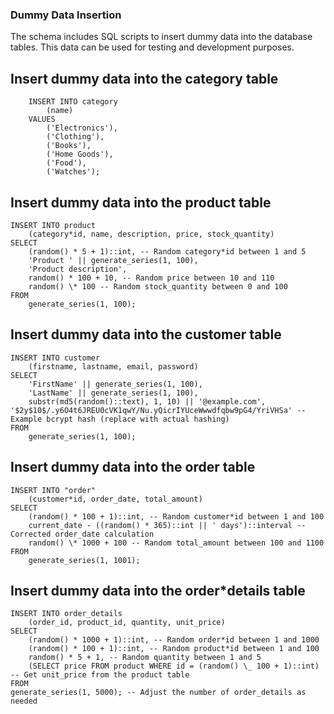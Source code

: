 ### Dummy Data Insertion

The schema includes SQL scripts to insert dummy data into the database tables. This data can be used for testing and development purposes.

## Insert dummy data into the category table

        INSERT INTO category
            (name)
        VALUES
            ('Electronics'),
            ('Clothing'),
            ('Books'),
            ('Home Goods'),
            ('Food'),
            ('Watches');

## Insert dummy data into the product table

    INSERT INTO product
        (category*id, name, description, price, stock_quantity)
    SELECT
        (random() * 5 + 1)::int, -- Random category*id between 1 and 5
        'Product ' || generate_series(1, 100),
        'Product description',
        random() * 100 + 10, -- Random price between 10 and 110
        random() \* 100 -- Random stock_quantity between 0 and 100
    FROM
        generate_series(1, 100);

## Insert dummy data into the customer table

    INSERT INTO customer
        (firstname, lastname, email, password)
    SELECT
        'FirstName' || generate_series(1, 100),
        'LastName' || generate_series(1, 100),
        substr(md5(random()::text), 1, 10) || '@example.com',
    '$2y$10$/.y6O4t6JREU0cVK1qwY/Nu.yQicrIYUceWwwdfqbw9pG4/YriVHSa' -- Example bcrypt hash (replace with actual hashing)
    FROM
        generate_series(1, 100);

## Insert dummy data into the order table

    INSERT INTO "order"
        (customer*id, order_date, total_amount)
    SELECT
        (random() * 100 + 1)::int, -- Random customer*id between 1 and 100
        current_date - ((random() * 365)::int || ' days')::interval -- Corrected order_date calculation
        random() \* 1000 + 100 -- Random total_amount between 100 and 1100
    FROM
        generate_series(1, 1001);

## Insert dummy data into the order\*details table

    INSERT INTO order_details
        (order_id, product_id, quantity, unit_price)
    SELECT
        (random() * 1000 + 1)::int, -- Random order*id between 1 and 1000
        (random() * 100 + 1)::int, -- Random product*id between 1 and 100
        random() * 5 + 1, -- Random quantity between 1 and 5
        (SELECT price FROM product WHERE id = (random() \_ 100 + 1)::int) -- Get unit_price from the product table
    FROM
    generate_series(1, 5000); -- Adjust the number of order_details as needed
